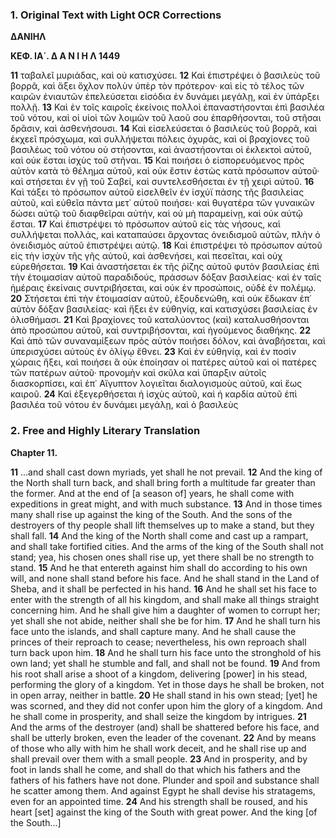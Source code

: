 ### 1. Original Text with Light OCR Corrections

**ΔΑΝΙΗΛ**

**ΚΕΦ. ΙΑ΄. Δ Α Ν Ι Η Λ 1449**

**11** ταβαλεῖ μυριάδας, καὶ οὐ κατισχύσει.
**12** Καὶ ἐπιστρέψει ὁ βασιλεὺς τοῦ βορρᾶ, καὶ ἄξει ὄχλον πολὺν ὑπὲρ τὸν πρότερον· καὶ εἰς τὸ τέλος τῶν καιρῶν ἐνιαυτῶν ἐπελεύσεται εἰσόδια ἐν δυνάμει μεγάλῃ, καὶ ἐν ὑπάρξει πολλῇ.
**13** Καὶ ἐν τοῖς καιροῖς ἐκείνοις πολλοὶ ἐπαναστήσονται ἐπὶ βασιλέα τοῦ νότου, καὶ οἱ υἱοὶ τῶν λοιμῶν τοῦ λαοῦ σου ἐπαρθήσονται, τοῦ στῆσαι δρᾶσιν, καὶ ἀσθενήσουσι.
**14** Καὶ εἰσελεύσεται ὁ βασιλεὺς τοῦ βορρᾶ, καὶ ἐκχεεῖ πρόσχωμα, καὶ συλλήψεται πόλεις ὀχυράς, καὶ οἱ βραχίονες τοῦ βασιλέως τοῦ νότου οὐ στήσονται, καὶ ἀναστήσονται οἱ ἐκλεκτοὶ αὐτοῦ, καὶ οὐκ ἔσται ἰσχὺς τοῦ στῆναι.
**15** Καὶ ποιήσει ὁ εἰσπορευόμενος πρὸς αὐτὸν κατὰ τὸ θέλημα αὐτοῦ, καὶ οὐκ ἔστιν ἑστὼς κατὰ πρόσωπον αὐτοῦ· καὶ στήσεται ἐν γῇ τοῦ Σαβεί, καὶ συντελεσθήσεται ἐν τῇ χειρὶ αὐτοῦ.
**16** Καὶ τάξει τὸ πρόσωπον αὐτοῦ εἰσελθεῖν ἐν ἰσχύϊ πάσης τῆς βασιλείας αὐτοῦ, καὶ εὐθεῖα πάντα μετ᾽ αὐτοῦ ποιήσει· καὶ θυγατέρα τῶν γυναικῶν δώσει αὐτῷ τοῦ διαφθεῖραι αὐτήν, καὶ οὐ μὴ παραμείνῃ, καὶ οὐκ αὐτῷ ἔσται.
**17** Καὶ ἐπιστρέψει τὸ πρόσωπον αὐτοῦ εἰς τὰς νήσους, καὶ συλλήψεται πολλάς, καὶ καταπαύσει ἄρχοντας ὀνειδισμοῦ αὐτῶν, πλὴν ὁ ὀνειδισμὸς αὐτοῦ ἐπιστρέψει αὐτῷ.
**18** Καὶ ἐπιστρέψει τὸ πρόσωπον αὐτοῦ εἰς τὴν ἰσχὺν τῆς γῆς αὐτοῦ, καὶ ἀσθενήσει, καὶ πεσεῖται, καὶ οὐχ εὑρεθήσεται.
**19** Καὶ ἀναστήσεται ἐκ τῆς ῥίζης αὐτοῦ φυτὸν βασιλείας ἐπὶ τὴν ἑτοιμασίαν αὐτοῦ παραδιδούς, πράσσων δόξαν βασιλείας· καὶ ἐν ταῖς ἡμέραις ἐκείναις συντριβήσεται, καὶ οὐκ ἐν προσώποις, οὐδὲ ἐν πολέμῳ.
**20** Στήσεται ἐπὶ τὴν ἑτοιμασίαν αὐτοῦ, ἐξουδενώθη, καὶ οὐκ ἔδωκαν ἐπ᾽ αὐτὸν δόξαν βασιλείας· καὶ ἥξει ἐν εὐθηνίᾳ, καὶ κατισχύσει βασιλείας ἐν ὀλισθήμασι.
**21** Καὶ βραχίονες τοῦ καταλύοντος (καὶ) καταλυσθήσονται ἀπὸ προσώπου αὐτοῦ, καὶ συντριβήσονται, καὶ ἡγούμενος διαθήκης.
**22** Καὶ ἀπὸ τῶν συναναμίξεων πρὸς αὐτὸν ποιήσει δόλον, καὶ ἀναβήσεται, καὶ ὑπερισχύσει αὐτοὺς ἐν ὀλίγῳ ἔθνει.
**23** Καὶ ἐν εὐθηνίᾳ, καὶ ἐν ποσὶν χώραις ἥξει, καὶ ποιήσει ἃ οὐκ ἐποίησαν οἱ πατέρες αὐτοῦ καὶ οἱ πατέρες τῶν πατέρων αὐτοῦ· προνομὴν καὶ σκῦλα καὶ ὕπαρξιν αὐτοῖς διασκορπίσει, καὶ ἐπ᾽ Αἴγυπτον λογιεῖται διαλογισμοὺς αὐτοῦ, καὶ ἕως καιροῦ.
**24** Καὶ ἐξεγερθήσεται ἡ ἰσχὺς αὐτοῦ, καὶ ἡ καρδία αὐτοῦ ἐπὶ βασιλέα τοῦ νότου ἐν δυνάμει μεγάλῃ, καὶ ὁ βασιλεὺς

### 2. Free and Highly Literary Translation

**Chapter 11.**

**11** ...and shall cast down myriads, yet shall he not prevail.
**12** And the king of the North shall turn back, and shall bring forth a multitude far greater than the former. And at the end of [a season of] years, he shall come with expeditions in great might, and with much substance.
**13** And in those times many shall rise up against the king of the South. And the sons of the destroyers of thy people shall lift themselves up to make a stand, but they shall fall.
**14** And the king of the North shall come and cast up a rampart, and shall take fortified cities. And the arms of the king of the South shall not stand; yea, his chosen ones shall rise up, yet there shall be no strength to stand.
**15** And he that entereth against him shall do according to his own will, and none shall stand before his face. And he shall stand in the Land of Sheba, and it shall be perfected in his hand.
**16** And he shall set his face to enter with the strength of all his kingdom, and shall make all things straight concerning him. And he shall give him a daughter of women to corrupt her; yet shall she not abide, neither shall she be for him.
**17** And he shall turn his face unto the islands, and shall capture many. And he shall cause the princes of their reproach to cease; nevertheless, his own reproach shall turn back upon him.
**18** And he shall turn his face unto the stronghold of his own land; yet shall he stumble and fall, and shall not be found.
**19** And from his root shall arise a shoot of a kingdom, delivering [power] in his stead, performing the glory of a kingdom. Yet in those days he shall be broken, not in open array, neither in battle.
**20** He shall stand in his own stead; [yet] he was scorned, and they did not confer upon him the glory of a kingdom. And he shall come in prosperity, and shall seize the kingdom by intrigues.
**21** And the arms of the destroyer (and) shall be shattered before his face, and shall be utterly broken, even the leader of the covenant.
**22** And by means of those who ally with him he shall work deceit, and he shall rise up and shall prevail over them with a small people.
**23** And in prosperity, and by foot in lands shall he come, and shall do that which his fathers and the fathers of his fathers have not done. Plunder and spoil and substance shall he scatter among them. And against Egypt he shall devise his stratagems, even for an appointed time.
**24** And his strength shall be roused, and his heart [set] against the king of the South with great power. And the king [of the South...]